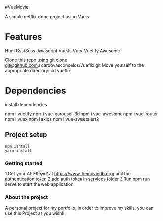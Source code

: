 #VueMovie

A simple netflix clone project using Vuejs

# Features

Html
Css/Scss
Javascript
VueJs
Vuex
Vuetify
Awesome

Clone this repo using git clone git@github.com:ricardovasconcelos/Vueflix.git
Move yourself to the appropriate directory: cd vueflix

# Dependencies

install dependencies

npm i vuetify
npm i vue-carousel-3d
npm i vue-awesome
npm i vue-router
npm i vuex
npm i axios
npm i vue-sweetalert2

## Project setup

```
npm isntall
yarn install
```

### Getting started

1.Get your API-Key=? at https://www.themoviedb.org/
and the authentication token
2.add auth token in services folder
3.Run npm run serve to start the web application

### About the project

A personal project for my portfolio, in order to improve my skills.
you can use this Project as you wish!!
